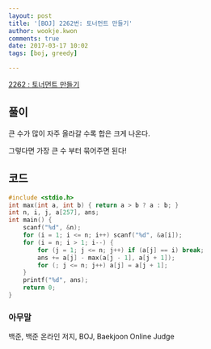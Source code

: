 ```yaml
---
layout: post
title: '[BOJ] 2262번: 토너먼트 만들기'
author: wookje.kwon
comments: true
date: 2017-03-17 10:02
tags: [boj, greedy]

---
```


[2262 : 토너먼트 만들기](https://www.acmicpc.net/problem/2262)

## 풀이

큰 수가 많이 자주 올라갈 수록 합은 크게 나온다.  

그렇다면 가장 큰 수 부터 묶어주면 된다!

## 코드

```cpp
#include <stdio.h>
int max(int a, int b) { return a > b ? a : b; }
int n, i, j, a[257], ans;
int main() {
	scanf("%d", &n);
	for (i = 1; i <= n; i++) scanf("%d", &a[i]);
	for (i = n; i > 1; i--) {
		for (j = 1; j <= n; j++) if (a[j] == i) break;
		ans += a[j] - max(a[j - 1], a[j + 1]);
		for (; j <= n; j++) a[j] = a[j + 1];
	}
	printf("%d", ans);
	return 0;
}
```

### 아무말  
백준, 백준 온라인 저지, BOJ, Baekjoon Online Judge
